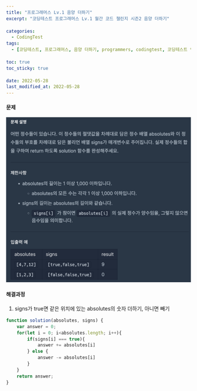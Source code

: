```yaml
---
title: "프로그래머스 Lv.1 음양 더하기"
excerpt: "코딩테스트 프로그래머스 Lv.1 월간 코드 챌린지 시즌2 음양 더하기"

categories:
  - CodingTest
tags:
  - [코딩테스트, 프로그래머스, 음양 더하기, programmers, codingtest, 코딩테스트 연습, 프로그래머스 음양 더하기, 프로그래머스 음양 더하기 자바스크립트]

toc: true
toc_sticky: true
 
date: 2022-05-28
last_modified_at: 2022-05-28
---
```


#### 문제
![6](/assets/images/6.png)

#### 해결과정
1. signs가 true면 같은 위치에 있는 absolutes의 숫자 더하기, 아니면 빼기

```javascript
function solution(absolutes, signs) {
    var answer = 0;
    for(let i = 0; i<absolutes.length; i++){
        if(signs[i] === true){
            answer += absolutes[i]
        } else {
            answer -= absolutes[i]
        }
    }
    return answer;
}
```
